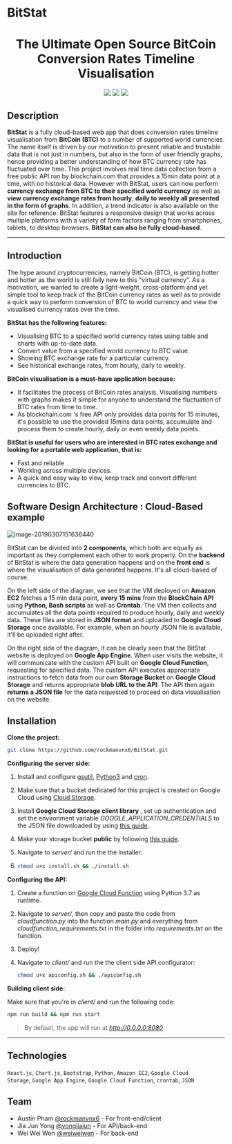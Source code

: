 # BitStat
<h1 align="center">
  The Ultimate Open Source BitCoin Conversion Rates Timeline Visualisation
</h1>
<p align="center">
<img src="https://img.shields.io/badge/%E2%9C%94%20Code%20Quality-A-green.svg">
<img src="https://img.shields.io/badge/Mobile%20Compatibility-A-red.svg">
<img src="https://img.shields.io/badge/License-MIT-blue.svg">
</p>


## Description

<b>BitStat</b> is a fully cloud-based web app that does conversion rates timeline visualisation from **BitCoin (BTC)** to a number of supported world currencies. The name itself is driven by our motivation to present reliable and trustable data that is not just in numbers, but also in the form of user friendly graphs, hence
providing a better understanding of how BTC currency rate has fluctuated over time. This project involves
real time data collection from a free public API run by blockchain.com that provides a 15min data point
at a time, with no historical data. However with BitStat, users can now perform **currency exchange from BTC to**
**their specified world currency** as well as **view currency exchange rates from hourly**, **daily to weekly all presented**
**in the form of graphs**. In addition, a trend indicator is also available on the site for reference. BitStat
features a responsive design that works across multiple platforms with a variety of form factors ranging
from smartphones, tablets, to desktop browsers. <b>BitStat can also be fully cloud-based</b>.

<hr />

## Introduction

The hype around cryptocurrencies, namely BitCoin (BTC), is getting hotter and hotter as the world is still faily new to this "virtual currency". As a motivation, we wanted to create a light-weight, cross-platform and yet simple tool to keep track of the BitCoin currency rates as well as to provide a quick way to perform conversion of BTC to world currency and view the visualised currency rates over the time. 

**BitStat has the following features:** 

- Visualising BTC to a specified world currency rates using table and charts with up-to-date data. 
- Convert value from a specified world currency to BTC value.
- Showing BTC exchange rate for a particular currency.
- See historical exchange rates, from hourly, daily to weekly. 

**BitCoin visualisation is a must-have application because:** 

- It facilitates the process of BitCoin rates analysis. Visualising numbers with graphs makes it simple for anyone to understand the fluctuation of BTC rates from time to time.
- As blockchain.com 's free API only provides data points for 15 minutes, it's possible to use the provided 15mins data points, accumulate and process them to create hourly, daily or even weekly data points. 

**BitStat is useful for users who are interested in BTC rates exchange and looking for a portable web application, that is:** 

- Fast and reliable
- Working across multiple devices.
- A quick and easy way to view, keep track and convert different currencies to BTC. 

## Software Design Architecture : Cloud-Based example

![image-20190307151636440](http://jjyong.me/images/BitStat%20Software%20Design.png)

BitStat can be divided into <b>2 components</b>, which both are equally as important as they complement each other to work properly. On the **backend** of BitStat is where the data generation happens and on the **front end** is where the visualisation of data generated happens. It's all cloud-based of course. 

On the left side of the diagram, we see that the VM deployed on **Amazon EC2** fetches a 15 min data point, <b>every 15 mins</b> from the **BlockChain API** using **Python, Bash scripts** as well as **Crontab**. The VM then collects and accumulates all the data points required to produce hourly, daily and weekly data. These files are stored in **JSON format** and uploaded to **Google Cloud Storage** once available. For example, when an hourly JSON file is available, it'll be uploaded right after. 

On the right side of the diagram, it can be clearly seen that the BitStat website is deployed on **Google App Engine**. When user visits the website, it will communicate with the custom API built on **Google Cloud Function**, requesting for specified data. The custom API executes appropriate instructions to fetch data from our own **Storage Bucket** on **Google Cloud Storage** and returns appropriate **blob URL to the API**. The API then again **returns a JSON file** for the data requested to proceed on data visualisation on the website. 

## Installation

**Clone the project:**

```bash
git clone https://github.com/rockmanvnx6/BitStat.git
```

**Configuring the server side:**

1. Install and configure [gsutil](https://cloud.google.com/storage/docs/gsutil_install), [Python3](https://docs.python-guide.org/starting/install3/linux/) and [cron](https://www.rosehosting.com/blog/ubuntu-crontab/).

2. Make sure that a bucket dedicated for this project is created on Google Cloud using [Cloud Storage](https://console.cloud.google.com/storage/).

3. Install **Google Cloud Storage client library** , set up authentication and set the environment variable *GOOGLE_APPLICATION_CREDENTIALS* to the JSON file downloaded by using [this guide](https://cloud.google.com/storage/docs/reference/libraries#client-libraries-usage-python).

4. Make your storage bucket **public** by following [this guide](https://cloud.google.com/storage/docs/access-control/making-data-public).

5. Navigate to *server/* and run the the installer:

6. ```bash
   chmod u+x install.sh && ./install.sh
   ```

**Configuring the API:**

1. Create a function on [Google Cloud Function](https://console.cloud.google.com/functions) using Python 3.7 as runtime.

2. Navigate to *server/*, then copy and paste the code from *cloudfunction.py* into the function *main.py* and everything from *cloudfunction_requirements.txt* in the folder into *requirements.txt* on the function.

3. Deploy!

4. Navigate to *client/* and run the the client side API configurator:

   ```bash
   chmod u+x apiconfig.sh && ./apiconfig.sh
   ```

**Building client side:**

Make sure that you're in *client/* and run the following code:

```bash
npm run build && npm run start
```

> By default, the app will run at *http://0.0.0.0:8080*

<hr />

## Technologies
<code>React.js</code>, <code>Chart.js</code>, <code>Bootstrap</code>, <code>Python</code>, <code>Amazon EC2</code>, <code>Google Cloud Storage</code>, <code>Google App Engine</code>, `Google Cloud Function`, <code>crontab</code>, <code>JSON</code>

## Team
- Austin Pham [@rockmanvnx6](https://github.com/rockmanvnx6) - For front-end/client
- Jia Jun Yong [@yongjiajun](https://github.com/yongjiajun) - For API/back-end
- Wei Wei Wen [@weiweiwen](https://github.com/weiweiwen) - For back-end
